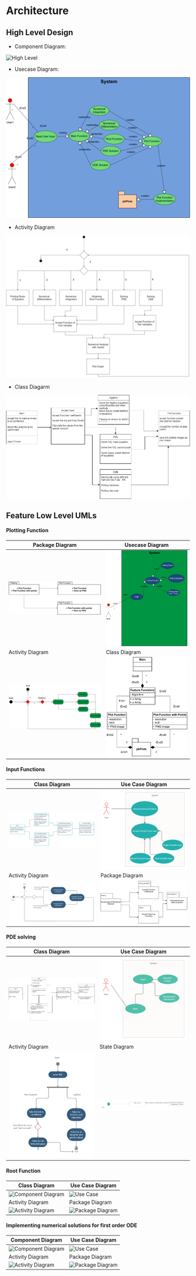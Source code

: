 # Architecture

## High Level Design
* Component Diagram:

![High Level](https://github.com/GENESIS2021Q1/sdlc-team-4/blob/main/2_Architecture/Images/High_level.png)

*   Usecase Diagram:
<img src="/2_Architecture/High_Level_Use_Case.png">



*   Activity Diagram
<img src="/2_Architecture/Images/Activity_Overall.jpg">

*   Class Diagarm
<img src="/2_Architecture/Images/High_level_class_diag.png">

## Feature Low Level UMLs

#### Plotting Function
| Package Diagram | Usecase Diagram |
|---|---|
| <img src="/2_Architecture/Images/Package_Diag.png"> | <img src="/2_Architecture/Images/Usecase_Diag.png"> |
| Activity Diagram | Class Diagram |
| <img src="/2_Architecture/Images/State_Diag.png"> | <img src="/2_Architecture/Images/Class_Diag.png"> |  

#### Input Functions

| Class Diagram                                       | Use Case Diagram                                    |
|-----------------------------------------------------|-----------------------------------------------------|
| <img src="/2_Architecture/Images/Class_Input.png">  | <img src="/2_Architecture/Images/Use_Case_Input.png"> |
| Activity Diagram                                    | Package Diagram                                                 |
| <img src="/2_Architecture/Images/Activity_Input.jpg"> | <img src="/2_Architecture/Images/Package_Input.jpg">                                                 |

#### PDE solving 

| Class Diagram                                       | Use Case Diagram                                    |
|-----------------------------------------------------|-----------------------------------------------------|
| <img src="/2_Architecture/PDE_class_diagram.png">  | <img src="/2_Architecture/PDE_use Case.png"> |
| Activity Diagram                                    | State Diagram                                               |
| <img src="/2_Architecture/Images/PDE_activity.png">| <img src="/2_Architecture/Images/PDE_state_diagram.png">                                            |

#### Root Function 

| Class Diagram                                       | Use Case Diagram                                    |
|-----------------------------------------------------|-----------------------------------------------------|
| ![Component Diagram](https://github.com/GENESIS2021Q1/sdlc-team-4/blob/main/2_Architecture/Images/Component%20Diagram.png)  | ![Use Case](https://github.com/GENESIS2021Q1/sdlc-team-4/blob/main/2_Architecture/Images/High%20Level%20Diagram.png) |
| Activity Diagram                                    | Package Diagram                                                |
|![Activity Diagram](https://github.com/GENESIS2021Q1/sdlc-team-4/blob/main/2_Architecture/Images/Activity%20Diagram.png)| ![Package Diagram](https://github.com/GENESIS2021Q1/sdlc-team-4/blob/main/2_Architecture/Images/low%20level.png) |


#### Implementing numerical solutions for first order ODE

| Component Diagram                                       | Use Case Diagram                                    |
|-----------------------------------------------------|-----------------------------------------------------|
| ![Component Diagram](https://github.com/GENESIS2021Q1/sdlc-team-4/blob/main/2_Architecture/Images/componentDiaODE.png)  | ![Use Case](https://github.com/GENESIS2021Q1/sdlc-team-4/blob/main/2_Architecture/Images/useCaseODE.png) |
| Activity Diagram                                    | Package Diagram                                                |
|![Activity Diagram](https://github.com/GENESIS2021Q1/sdlc-team-4/blob/main/2_Architecture/Images/activityODE.png)| ![Package Diagram](https://github.com/GENESIS2021Q1/sdlc-team-4/blob/main/2_Architecture/Images/packagediaODE.png)  |



